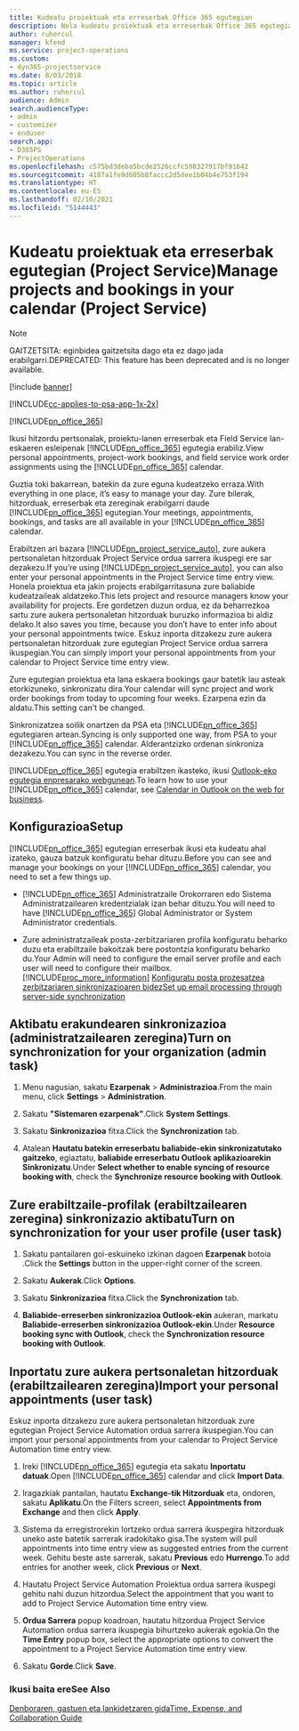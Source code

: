 ```yaml
---
title: Kudeatu proiektuak eta erreserbak Office 365 egutegian
description: Nola kudeatu proiektuak eta erreserbak Office 365 egutegian
author: ruhercul
manager: kfend
ms.service: project-operations
ms.custom:
- dyn365-projectservice
ms.date: 8/03/2018
ms.topic: article
ms.author: ruhercul
audience: Admin
search.audienceType:
- admin
- customizer
- enduser
search.app:
- D365PS
- ProjectOperations
ms.openlocfilehash: c575bd3deba5bcde2526ccfc598327917bf91642
ms.sourcegitcommit: 418fa1fe9d605b8faccc2d5dee1b04b4e753f194
ms.translationtype: HT
ms.contentlocale: eu-ES
ms.lasthandoff: 02/10/2021
ms.locfileid: "5144443"
---
```

# <a name="manage-projects-and-bookings-in-your-calendar-project-service"></a><span data-ttu-id="8007f-103">Kudeatu proiektuak eta erreserbak egutegian (Project Service)</span><span class="sxs-lookup"><span data-stu-id="8007f-103">Manage projects and bookings in your calendar (Project Service)</span></span>

> [!Note]
> <span data-ttu-id="8007f-104">GAITZETSITA: eginbidea gaitzetsita dago eta ez dago jada erabilgarri.</span><span class="sxs-lookup"><span data-stu-id="8007f-104">DEPRECATED: This feature has been deprecated and is no longer available.</span></span>

[!include [banner](../includes/psa-now-project-operations.md)]

[!INCLUDE[cc-applies-to-psa-app-1x-2x](../includes/cc-applies-to-psa-app-1x-2x.md)]

[!INCLUDE[pn_office_365](../includes/pn-office-365.md)] 

<span data-ttu-id="8007f-105">Ikusi hitzordu pertsonalak, proiektu-lanen erreserbak eta Field Service lan-eskaeren esleipenak [!INCLUDE[pn_office_365](../includes/pn-office-365.md)] egutegia erabiliz.</span><span class="sxs-lookup"><span data-stu-id="8007f-105">View personal appointments, project-work bookings, and field service work order assignments using the [!INCLUDE[pn_office_365](../includes/pn-office-365.md)] calendar.</span></span>  
  
 <span data-ttu-id="8007f-106">Guztia toki bakarrean, batekin da zure eguna kudeatzeko erraza.</span><span class="sxs-lookup"><span data-stu-id="8007f-106">With everything in one place, it’s easy to manage your day.</span></span> <span data-ttu-id="8007f-107">Zure bilerak, hitzorduak, erreserbak eta zereginak erabilgarri daude [!INCLUDE[pn_office_365](../includes/pn-office-365.md)] egutegian.</span><span class="sxs-lookup"><span data-stu-id="8007f-107">Your meetings, appointments, bookings, and tasks are all available in your [!INCLUDE[pn_office_365](../includes/pn-office-365.md)] calendar.</span></span>  
  
 <span data-ttu-id="8007f-108">Erabiltzen ari bazara [!INCLUDE[pn_project_service_auto](../includes/pn-project-service-auto.md)], zure aukera pertsonaletan hitzorduak Project Service ordua sarrera ikuspegi ere sar dezakezu.</span><span class="sxs-lookup"><span data-stu-id="8007f-108">If you’re using [!INCLUDE[pn_project_service_auto](../includes/pn-project-service-auto.md)], you can also enter your personal appointments in the Project Service time entry view.</span></span> <span data-ttu-id="8007f-109">Honela proiektua eta jakin projects erabilgarritasuna zure baliabide kudeatzaileak aldatzeko.</span><span class="sxs-lookup"><span data-stu-id="8007f-109">This lets project and resource managers know your availability for projects.</span></span> <span data-ttu-id="8007f-110">Ere gordetzen duzun ordua, ez da beharrezkoa sartu zure aukera pertsonaletan hitzorduak buruzko informazioa bi aldiz delako.</span><span class="sxs-lookup"><span data-stu-id="8007f-110">It also saves you time, because you don’t have to enter info about your personal appointments twice.</span></span> <span data-ttu-id="8007f-111">Eskuz inporta ditzakezu zure aukera pertsonaletan hitzorduak zure egutegian Project Service ordua sarrera ikuspegian.</span><span class="sxs-lookup"><span data-stu-id="8007f-111">You can simply import your personal appointments from your calendar to Project Service time entry view.</span></span>  
  
 <span data-ttu-id="8007f-112">Zure egutegian proiektua eta lana eskaera bookings gaur batetik lau asteak etorkizuneko, sinkronizatu dira.</span><span class="sxs-lookup"><span data-stu-id="8007f-112">Your calendar will sync project and work order bookings from today to upcoming four weeks.</span></span> <span data-ttu-id="8007f-113">Ezarpena ezin da aldatu.</span><span class="sxs-lookup"><span data-stu-id="8007f-113">This setting can’t be changed.</span></span>  
  
 <span data-ttu-id="8007f-114">Sinkronizatzea soilik onartzen da PSA eta [!INCLUDE[pn_office_365](../includes/pn-office-365.md)] egutegiaren artean.</span><span class="sxs-lookup"><span data-stu-id="8007f-114">Syncing is only supported one way, from PSA to your [!INCLUDE[pn_office_365](../includes/pn-office-365.md)] calendar.</span></span> <span data-ttu-id="8007f-115">Alderantzizko ordenan sinkroniza dezakezu.</span><span class="sxs-lookup"><span data-stu-id="8007f-115">You can sync in the reverse order.</span></span> 
  
 <span data-ttu-id="8007f-116">[!INCLUDE[pn_office_365](../includes/pn-office-365.md)] egutegia erabiltzen ikasteko, ikusi [Outlook-eko egutegia enpresarako webgunean](https://support.office.com/article/Calendar-in-Outlook-on-the-web-for-business-5219c457-d1fe-4c2f-9032-1a816b88e936).</span><span class="sxs-lookup"><span data-stu-id="8007f-116">To learn how to use your [!INCLUDE[pn_office_365](../includes/pn-office-365.md)] calendar, see [Calendar in Outlook on the web for business](https://support.office.com/article/Calendar-in-Outlook-on-the-web-for-business-5219c457-d1fe-4c2f-9032-1a816b88e936).</span></span>  
  
## <a name="setup"></a><span data-ttu-id="8007f-117">Konfigurazioa</span><span class="sxs-lookup"><span data-stu-id="8007f-117">Setup</span></span>  
 <span data-ttu-id="8007f-118">[!INCLUDE[pn_office_365](../includes/pn-office-365.md)] egutegian erreserbak ikusi eta kudeatu ahal izateko, gauza batzuk konfiguratu behar dituzu.</span><span class="sxs-lookup"><span data-stu-id="8007f-118">Before you can see and manage your bookings on your [!INCLUDE[pn_office_365](../includes/pn-office-365.md)] calendar, you need to set a few things up.</span></span>  
  
- <span data-ttu-id="8007f-119">[!INCLUDE[pn_office_365](../includes/pn-office-365.md)] Administratzaile Orokorraren edo Sistema Administratzailearen kredentzialak izan behar dituzu.</span><span class="sxs-lookup"><span data-stu-id="8007f-119">You will need to have [!INCLUDE[pn_office_365](../includes/pn-office-365.md)] Global Administrator or System Administrator credentials.</span></span>  
  
- <span data-ttu-id="8007f-120">Zure administratzaileak posta-zerbitzariaren profila konfiguratu beharko duzu eta erabiltzaile bakoitzak bere postontzia konfiguratu beharko du.</span><span class="sxs-lookup"><span data-stu-id="8007f-120">Your Admin will need to configure the email server profile and each user will need to configure their mailbox.</span></span> [!INCLUDE[proc_more_information](../includes/proc-more-information.md)] <span data-ttu-id="8007f-121">[Konfiguratu posta prozesatzea zerbitzariaren sinkronizazioaren bidez](https://docs.microsoft.com/dynamics365/customerengagement/on-premises/admin/set-up-server-side-synchronization-of-email-appointments-contacts-and-tasks)</span><span class="sxs-lookup"><span data-stu-id="8007f-121">[Set up email processing through server-side synchronization](https://docs.microsoft.com/dynamics365/customerengagement/on-premises/admin/set-up-server-side-synchronization-of-email-appointments-contacts-and-tasks)</span></span>  
  
## <a name="turn-on-synchronization-for-your-organization-admin-task"></a><span data-ttu-id="8007f-122">Aktibatu erakundearen sinkronizazioa (administratzailearen zeregina)</span><span class="sxs-lookup"><span data-stu-id="8007f-122">Turn on synchronization for your organization (admin task)</span></span>  
  
1.  <span data-ttu-id="8007f-123">Menu nagusian, sakatu **Ezarpenak** > **Administrazioa**.</span><span class="sxs-lookup"><span data-stu-id="8007f-123">From the main menu, click **Settings** > **Administration**.</span></span>  
  
2.  <span data-ttu-id="8007f-124">Sakatu **"Sistemaren ezarpenak"**.</span><span class="sxs-lookup"><span data-stu-id="8007f-124">Click **System Settings**.</span></span>  
  
3.  <span data-ttu-id="8007f-125">Sakatu **Sinkronizazioa** fitxa.</span><span class="sxs-lookup"><span data-stu-id="8007f-125">Click the **Synchronization** tab.</span></span>  
  
4.  <span data-ttu-id="8007f-126">Atalean **Hautatu batekin erreserbatu baliabide-ekin sinkronizatutako gaitzeko**, egiaztatu, **baliabide erreserbatu Outlook aplikazioarekin Sinkronizatu**.</span><span class="sxs-lookup"><span data-stu-id="8007f-126">Under **Select whether to enable syncing of resource booking with**, check the **Synchronize resource booking with Outlook**.</span></span>  
  
## <a name="turn-on-synchronization-for-your-user-profile-user-task"></a><span data-ttu-id="8007f-127">Zure erabiltzaile-profilak (erabiltzailearen zeregina) sinkronizazio aktibatu</span><span class="sxs-lookup"><span data-stu-id="8007f-127">Turn on synchronization for your user profile (user task)</span></span>  
  
1.  <span data-ttu-id="8007f-128">Sakatu pantailaren goi-eskuineko izkinan dagoen **Ezarpenak** botoia .</span><span class="sxs-lookup"><span data-stu-id="8007f-128">Click the **Settings** button in the upper-right corner of the screen.</span></span>  
  
2.  <span data-ttu-id="8007f-129">Sakatu **Aukerak**.</span><span class="sxs-lookup"><span data-stu-id="8007f-129">Click **Options**.</span></span>  
  
3.  <span data-ttu-id="8007f-130">Sakatu **Sinkronizazioa** fitxa.</span><span class="sxs-lookup"><span data-stu-id="8007f-130">Click the **Synchronization** tab.</span></span>  
  
4.  <span data-ttu-id="8007f-131">**Baliabide-erreserben sinkronizazioa Outlook-ekin** aukeran, markatu **Baliabide-erreserben sinkronizazioa Outlook-ekin**.</span><span class="sxs-lookup"><span data-stu-id="8007f-131">Under **Resource booking sync with Outlook**, check the **Synchronization resource booking with Outlook**.</span></span>  
  
## <a name="import-your-personal-appointments-user-task"></a><span data-ttu-id="8007f-132">Inportatu zure aukera pertsonaletan hitzorduak (erabiltzailearen zeregina)</span><span class="sxs-lookup"><span data-stu-id="8007f-132">Import your personal appointments (user task)</span></span>  
 <span data-ttu-id="8007f-133">Eskuz inporta ditzakezu zure aukera pertsonaletan hitzorduak zure egutegian Project Service Automation ordua sarrera ikuspegian.</span><span class="sxs-lookup"><span data-stu-id="8007f-133">You can import your personal appointments from your calendar to Project Service Automation time entry view.</span></span>  
  
1. <span data-ttu-id="8007f-134">Ireki [!INCLUDE[pn_office_365](../includes/pn-office-365.md)] egutegia eta sakatu **Inportatu datuak**.</span><span class="sxs-lookup"><span data-stu-id="8007f-134">Open [!INCLUDE[pn_office_365](../includes/pn-office-365.md)] calendar and click **Import Data**.</span></span>  
  
2. <span data-ttu-id="8007f-135">Iragazkiak pantailan, hautatu **Exchange-tik Hitzorduak** eta, ondoren, sakatu **Aplikatu**.</span><span class="sxs-lookup"><span data-stu-id="8007f-135">On the Filters screen, select **Appointments from Exchange** and then click **Apply**.</span></span>  
  
3. <span data-ttu-id="8007f-136">Sistema da erregistrorekin lortzeko ordua sarrera ikuspegira hitzorduak uneko aste batetik sarrerak iradokitako gisa.</span><span class="sxs-lookup"><span data-stu-id="8007f-136">The system will pull appointments into time entry view as suggested entries from the current week.</span></span> <span data-ttu-id="8007f-137">Gehitu beste aste sarrerak, sakatu **Previous** edo **Hurrengo**.</span><span class="sxs-lookup"><span data-stu-id="8007f-137">To add entries for another week, click **Previous** or **Next**.</span></span>  
  
4. <span data-ttu-id="8007f-138">Hautatu Project Service Automation Proiektua ordua sarrera ikuspegi gehitu nahi duzun hitzordua.</span><span class="sxs-lookup"><span data-stu-id="8007f-138">Select the appointment that you want to add to Project Service Automation time entry view.</span></span>  
  
5. <span data-ttu-id="8007f-139">**Ordua Sarrera** popup koadroan, hautatu hitzordua Project Service Automation ordua sarrera ikuspegia bihurtzeko aukerak egokia.</span><span class="sxs-lookup"><span data-stu-id="8007f-139">On the **Time Entry** popup box, select the appropriate options to convert the appointment to a Project Service Automation time entry view.</span></span>  
  
6. <span data-ttu-id="8007f-140">Sakatu **Gorde**.</span><span class="sxs-lookup"><span data-stu-id="8007f-140">Click **Save**.</span></span>  
  
### <a name="see-also"></a><span data-ttu-id="8007f-141">Ikusi baita ere</span><span class="sxs-lookup"><span data-stu-id="8007f-141">See Also</span></span>  
 [<span data-ttu-id="8007f-142">Denboraren, gastuen eta lankidetzaren gida</span><span class="sxs-lookup"><span data-stu-id="8007f-142">Time, Expense, and Collaboration Guide</span></span>](../psa/time-expense-collaboration-guide.md)
